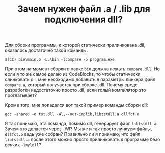 ﻿---
title: "Зачем нужен файл .a / .lib для подключения dll?"
se.owner.user_id: 285
se.owner.display_name: "Modus"
se.owner.link: "https://ru.stackoverflow.com/users/285/modus"
se.link: "https://ru.stackoverflow.com/questions/912492/%d0%97%d0%b0%d1%87%d0%b5%d0%bc-%d0%bd%d1%83%d0%b6%d0%b5%d0%bd-%d1%84%d0%b0%d0%b9%d0%bb-a-lib-%d0%b4%d0%bb%d1%8f-%d0%bf%d0%be%d0%b4%d0%ba%d0%bb%d1%8e%d1%87%d0%b5%d0%bd%d0%b8%d1%8f-dll"
se.question_id: 912492
se.post_type: question
se.score: 1
---
<p>Для сборки программы, к которой статически прилинкована .dll, оказалось достаточно такой команды:</p>

<pre><code>$(CC) bin\main.o -L.\bin -lcompare -o program.exe
</code></pre>

<p>При этом на момент сборки в папке <code>bin</code> должна лежать <code>compare.dll</code>. Но если я то же самое делаю из CodeBlocks, то чтобы статически слинковать dll, мне необходимо добавить в параметры линкера файл <code>compare.a</code>, который получается при сборке .dll. Почему среде разработки недостаточно просто .dll, если голый компилятор это проглатывает?</p>

<p>Кроме того, мне попадался вот такой пример команды сборки dll:</p>

<pre><code>gcc -shared -o tst.dll -Wl,--out-implib,libtstdll.a dllfct.o
</code></pre>

<p>Я так понимаю, эта команда, помимо dll, генерирует файл <code>libtstdll.a</code>. Зачем это делается через -Wl? Мы же и так просто линкуем файлы, <code>dllfct.o</code> ведь уже собран? Правильно ли я понимаю, что файл <code>libtstdll.a</code> после этого можно просто прилинковать к программе безо всяких <code>-lmyldll</code>?</p>
